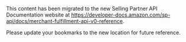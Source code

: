This content has been migrated to the new Selling Partner API Documentation website at https://developer-docs.amazon.com/sp-api/docs/merchant-fulfillment-api-v0-reference.

Please update your bookmarks to the new location for future reference.

